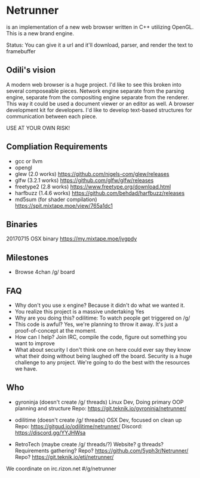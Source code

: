 # Netrunner

is an implementation of a new web browser written in C++ utilizing OpenGL. This is a new brand engine.

Status: You can give it a url and it'll download, parser, and render the text to framebuffer

## Odili's vision
A modern web browser is a huge project. I'd like to see this broken into several composeable pieces.
Network engine separate from the parsing engine, separate from the compositing engine separate from the renderer.
This way it could be used a document viewer or an editor as well.
A browser development kit for developers.
I'd like to develop text-based structures for communication between each piece.

USE AT YOUR OWN RISK!

## Compliation Requirements
- gcc or llvm
- opengl
- glew (2.0 works) https://github.com/nigels-com/glew/releases
- glfw (3.2.1 works) https://github.com/glfw/glfw/releases
- freetype2 (2.8 works) https://www.freetype.org/download.html
- harfbuzz (1.4.6 works) https://github.com/behdad/harfbuzz/releases
- md5sum (for shader compilation) https://spit.mixtape.moe/view/765a1dc1

## Binaries
20170715 OSX binary https://my.mixtape.moe/jvgpdy

## Milestones
- Browse 4chan /g/ board

## FAQ
- Why don't you use x engine?
Because it didn't do what we wanted it.
- You realize this project is a massive undertaking
Yes
- Why are you doing this?
odilitime: To watch people get triggered on /g/
- This code is awful?
Yes, we're planning to throw it away. It's just a proof-of-concept at the moment.
- How can I help?
Join IRC, compile the code, figure out something you want to improve
- What about security
I don't think one on here could ever say they know what their doing without being laughed off the board. Security is a huge challenge to any project. We're going to do the best with the resources we have.

## Who
- gyroninja (doesn't create /g/ threads)
Linux Dev, Doing primary OOP planning and structure
Repo: https://git.teknik.io/gyroninja/netrunner/

- odilitime (doesn't create /g/ threads)
OSX Dev, focused on clean up
Repo: https://gitgud.io/odilitime/netrunner/
Discord: https://discord.gg/YYJHWsa

- RetroTech (maybe create /g/ threads/?)
Website? g threads? Requirements gathering?
Repo? https://github.com/5yph3r/Netrunner/
Repo? https://git.teknik.io/eti/netrunner/

We coordinate on irc.rizon.net #/g/netrunner